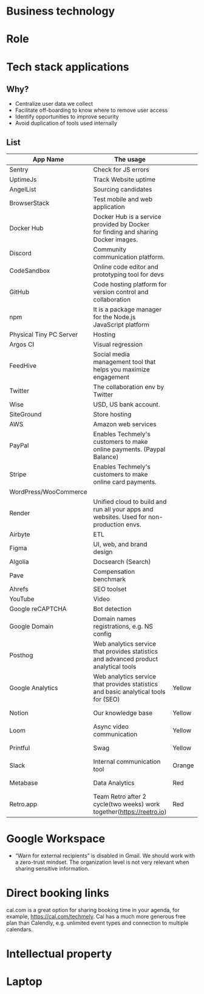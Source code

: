 # **Business technology**

# **Role**


# Tech stack applications

## Why?

- Centralize user data we collect
- Facilitate off-boarding to know where to remove user access
- Identify opportunities to improve security
- Avoid duplication of tools used internally

## List

| App Name             | The usage                                                               |   |   |   |   |   |   |
|--------------------|-----------------------------------------------------------------------------------|---|---|---|---|---|---|
| Sentry             | Check for JS errors                                                               |   |   |   |   |   |   |
| UptimeJs          | Track Website uptime                                                               |   |   |   |   |   |   |
| AngelList          | Sourcing candidates                                                               |   |   |   |   |   |   |
| BrowserStack       | Test mobile and web application                                                   |   |   |   |   |   |   |
| Docker Hub         | Docker Hub is a service provided by Docker for finding and sharing Docker images. |   |   |   |   |   |   |
| Discord            | Community communication platform.                                                 |   |   |   |   |   |   |
| CodeSandbox        | Online code editor and prototyping tool for devs                                  |   |   |   |   |   |   |
| GitHub             | Code hosting platform for version control and collaboration                       |   |   |   |   |   |   |
| npm                | It is a package manager for the Node.js JavaScript platform                       |   |   |   |   |   |   |
| Physical Tiny PC Server        | Hosting                                                                           |   |   |   |   |   |   |
| Argos CI           | Visual regression                                                                 |   |   |   |   |   |   |
| FeedHive           | Social media management tool that helps you maximize engagement                   |   |   |   |   |   |   |
| Twitter               | The collaboration env by Twitter                                                         |   |   |   |   |   |   |
| Wise                  | USD, US bank account.                                                                    |   |   |   |   |   |   |
| SiteGround            | Store hosting                                                                            |   |   |   |   |   |   |
| AWS                   | Amazon web services                                                                      |   |   |   |   |   |   |
| PayPal                | Enables Techmely's customers to make online payments. (Paypal Balance)                          |   |   |   |   |   |   |
| Stripe                | Enables Techmely's customers to make online card payments.                                      |   |   |   |   |   |   |
| WordPress/WooCommerce |                                                                                          |   |   |   |   |   |   |
| Render                | Unified cloud to build and run all your apps and websites. Used for non-production envs. |   |   |   |   |   |   |
| Airbyte               | ETL                                                                                      |   |   |   |   |   |   |
| Figma                 | UI, web, and brand design                                                                |   |   |   |   |   |   |
| Algolia               | Docsearch (Search)                                                                       |   |   |   |   |   |   |
| Pave                  | Compensation benchmark                                                                   |   |   |   |   |   |   |
| Ahrefs                | SEO toolset                                                                              |   |   |   |   |   |   |
| YouTube               | Video                                                                                    |   |   |   |   |   |   |
| Google reCAPTCHA      | Bot detection                                                                            |   |   |   |   |   |   |
| Google Domain         | Domain names registrations, e.g. NS config                                               |   |   |   |   |   |   |
| Posthog               | Web analytics service that provides statistics and advanced product analytical tools     |   |   |   |   |   |   |
| Google Analytics | Web analytics service that provides statistics and basic analytical tools for (SEO) | Yellow | SSO (Google) |   |   |   |   |
| Notion           | Our knowledge base                                                                  | Yellow | SSO (Google) |   |   |   |   |
| Loom             | Async video communication                                                           | Yellow | SSO (Google) |   |   |   |   |
| Printful         | Swag                                                                                | Yellow | SSO (Google) |   |   |   |   |
| Slack            | Internal communication tool                                                         | Orange | SSO (Google) |   |   |   |   |
| Metabase         | Data Analytics                                                                      | Red    | SSO (Google) |   |   |   |   |
| Retro.app         | Team Retro after 2 cycle(two weeks) work together(https://reetro.io)                                                                    | Red    | Email |   |   |   |   |


# Google Workspace

- “Warn for external recipients” is disabled in Gmail. We should work with a zero-trust mindset. The organization level is not very relevant when sharing sensitive information.

# Direct booking links

cal.com is a great option for sharing booking time in your agenda, for example, https://cal.com/techmely. Cal has a much more generous free plan than Calendly, e.g. unlimited event types and connection to multiple calendars.

# Intellectual property


# Laptop
